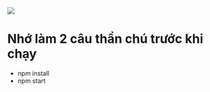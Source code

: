 <img src="https://cdn-icons-png.flaticon.com/512/520/520890.png" />
<h1>Nhớ làm 2 câu thần chú trước khi chạy</h1>
<ul>
  <li>npm install</li>
  <li>npm start</li>
</ul>
